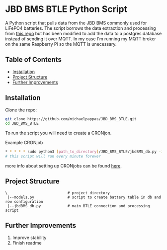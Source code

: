 # JBD BMS BTLE Python Script
A Python script that pulls data from the JBD BMS commonly used for LiFePO4 batteries. The script borrows the data extraction and processing from [this repo](https://github.com/madmacks59/JBD-BMS-Bluetooth) but has been modified to add the data to a postgres database instead of sending it over MQTT. In my case I'm running my MQTT broker on the same Raspberry Pi so the MQTT is unecessary.


## Table of Contents
- [Installation](#installation)
- [Project Structure](#project-structure)
- [Further Improvements](#further-improvements)

## Installation
Clone the repo:

```bash
git clone https://github.com/michaelpappas/JBD_BMS_BTLE.git
cd JBD_BMS_BTLE
```



To run the script you will need to create a CRONjon.

Example CRONjob
```bash
* * * * * sudo python3 [path_to_directory]/JBD_BMS_BTLE/jbdBMS_db.py -i 0 -n ["bms bluetooth name"(in quotes)]
# this script will run every minute forever
```

more info about setting up CRONjobs can be found [here](https://crontab.guru/).

## Project Structure

```
\                           # project directory
 |--models.py               # script to create battery table in db and row configuration
 |--jbdBMS_db.py            # main BTLE connection and processing script
```

## Further Improvements

1. Improve stability
2. Finish readme










